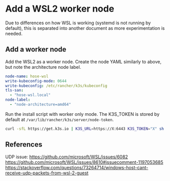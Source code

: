 # Add a WSL2 worker node

Due to differences on how WSL is working (systemd is not running by default),
this is separated into another document as more experimentation is needed.

## Add a worker node

Add the WSL2 as a worker node.
Create the node YAML similarly to above, but note the architecture node label.

```yaml
node-name: hose-wsl
write-kubeconfig-mode: 0644
write-kubeconfig: /etc/rancher/k3s/kubeconfig
tls-san:
  - "hose-wsl.local"
node-label:
  - "node-architecture=amd64"
```

Run the install script with worker only mode.
The K3S_TOKEN is stored by default at `/var/lib/rancher/k3s/server/node-token`.

```sh
curl -sfL https://get.k3s.io | K3S_URL=https://X:6443 K3S_TOKEN="X" sh -
```

## References

UDP issue:
https://github.com/microsoft/WSL/issues/6082
https://github.com/microsoft/WSL/issues/8610#issuecomment-1197053685
https://stackoverflow.com/questions/73264714/windows-host-cant-receive-udp-packets-from-wsl-2-guest
